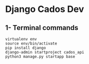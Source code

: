 # Django Cados Dev

## 1- Terminal commands
```
virtualenv env
source env/bin/activate
pip install django
django-admin startproject cados_api
python3 manage.py startapp base
```
